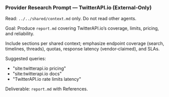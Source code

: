 ### Provider Research Prompt — TwitterAPI.io (External‑Only)

Read: `../../shared/context.md` only. Do not read other agents.

Goal: Produce `report.md` covering TwitterAPI.io’s coverage, limits, pricing, and reliability.

Include sections per shared context; emphasize endpoint coverage (search, timelines, threads), quotas, response latency (vendor‑claimed), and SLAs.

Suggested queries:
- "site:twitterapi.io pricing"
- "site:twitterapi.io docs"
- "TwitterAPI.io rate limits latency"

Deliverable: `report.md` with References.


